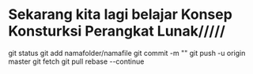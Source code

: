 # Sekarang kita lagi belajar Konsep Konsturksi Perangkat Lunak/////

git status
git add namafolder/namafile
git commit -m ""
git push -u origin master
git fetch
git pull rebase --continue
